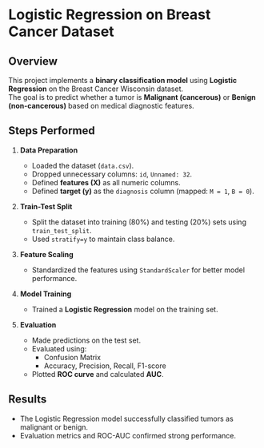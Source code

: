 # Logistic Regression on Breast Cancer Dataset

## Overview
This project implements a **binary classification model** using **Logistic Regression** on the Breast Cancer Wisconsin dataset.  
The goal is to predict whether a tumor is **Malignant (cancerous)** or **Benign (non-cancerous)** based on medical diagnostic features.

## Steps Performed
1. **Data Preparation**
   - Loaded the dataset (`data.csv`).
   - Dropped unnecessary columns: `id`, `Unnamed: 32`.
   - Defined **features (X)** as all numeric columns.
   - Defined **target (y)** as the `diagnosis` column (mapped: `M = 1`, `B = 0`).

2. **Train-Test Split**
   - Split the dataset into training (80%) and testing (20%) sets using `train_test_split`.
   - Used `stratify=y` to maintain class balance.

3. **Feature Scaling**
   - Standardized the features using `StandardScaler` for better model performance.

4. **Model Training**
   - Trained a **Logistic Regression** model on the training set.

5. **Evaluation**
   - Made predictions on the test set.
   - Evaluated using:
     - Confusion Matrix
     - Accuracy, Precision, Recall, F1-score
   - Plotted **ROC curve** and calculated **AUC**.

## Results
- The Logistic Regression model successfully classified tumors as malignant or benign.
- Evaluation metrics and ROC-AUC confirmed strong performance.
